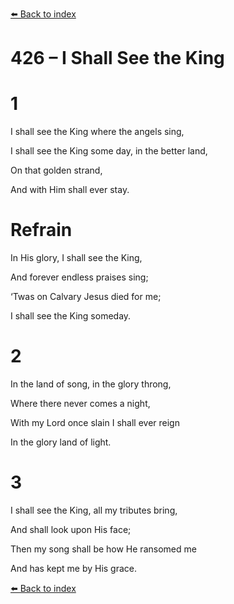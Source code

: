 [⬅️ Back to index](../README.md)

# 426 – I Shall See the King





# 1

I shall see the King where the angels sing,

I shall see the King some day, in the better land,

On that golden strand,

And with Him shall ever stay.



# Refrain

In His glory, I shall see the King,

And forever endless praises sing;

‘Twas on Calvary Jesus died for me;

I shall see the King someday.



# 2

In the land of song, in the glory throng,

Where there never comes a night,

With my Lord once slain I shall ever reign

In the glory land of light.



# 3

I shall see the King, all my tributes bring,

And shall look upon His face;

Then my song shall be how He ransomed me

And has kept me by His grace.

[⬅️ Back to index](../README.md)
